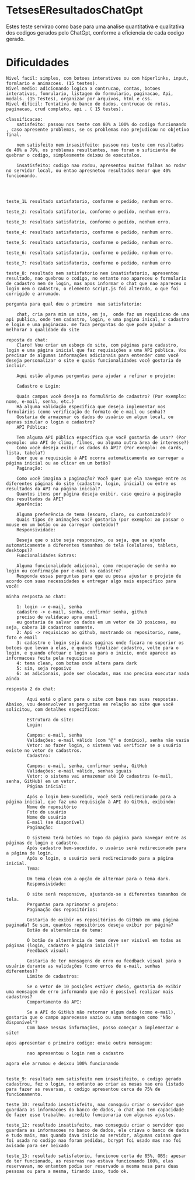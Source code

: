 # TetsesEResultadosChatGpt
Estes teste servirao como base para uma analise quantitativa e qualitativa dos codigos gerados pelo ChatGpt, conforme a eficiencia de cada codigo gerado.

# Dificuldades
    Nivel facil: simples, com botoes interativos ou com hiperlinks, input, formlario e animacoes. (15 testes).
    Nivel medio: adicionando logica a contrucao, contas, botoes interativos, fomrulario, listagem do formulario, paginacao, Api, modals. (15 Testes), organizar por arquivos, html e css.
    Nivel dificil: Tentativa de banco de dados, contrucao de rotas, paginacao, crud completo, api . ( 15 testes).

    classificacao: 
        satisfeito: passou nos teste com 80% a 100% do codigo funcionando , caso apresente problemas, se os problemas nao prejudicou no objetivo final.

        nem satisfeito nem insasitfeito: passou nos teste com resultados de 40% a 79%, os problemas resultantes, nao foram o suficiente de quebrar o codigo, simplesmente deixou de executalos.

        insatisfeito: codigo nao rodou, apresentou muitas falhas ao rodar no servidor local, ou entao apresnetou resultados menor que 40% funcionando.



    
    teste_1L resultado satisfatorio, conforme o pedido, nenhum erro.
    
    teste_2: resultado satifatorio, conforme o pedido, nenhum erro.
    
    teste_3: resultado satisfatrio, conforme o pedido, nenhum erro.
    
    teste_4: resultado satisfatorio, conforme o pedido, nenhum erro.
    
    teste_5: resultado satisfatorio, conforme o pedido, nenhum erro.
    
    teste_6: resultado satisfatorio, conforme o pedido, nenhum erro.

    teste_7: resultado satisfatorio, conforme o pedido, nenhum erro

    teste_8: resultado nem satisfatorio nem insatisfatorio, apresentou resultado, nao quebrou o codigo, no entanto nao apareceu o formulario de cadastro nem de login, mas apos informar o chat que nao apareceu o login nem o cadastro, o elemento script.js foi alterado, o que foi corrigido e arrumado.

    pergunta para qual deu o primeiro  nao satisfatorio: 

        chat, cria para mim um site, em js,  onde faz um requisicao de uma api publica, onde tem cadastro, login, e uma pagina inical, o cadastro e login e uma paginacao. me faca perguntas do que pode ajudar a melhorar a qualidade do site

    reposta do chat: 
        Claro! Vou criar um esboço do site, com páginas para cadastro, login e uma página inicial que faz requisições a uma API pública. Vou precisar de algumas informações adicionais para entender como você deseja personalizar o site e quais funcionalidades você gostaria de incluir.

        Aqui estão algumas perguntas para ajudar a refinar o projeto:

        Cadastro e Login:

        Quais campos você deseja no formulário de cadastro? (Por exemplo: nome, e-mail, senha, etc.)
        Há alguma validação específica que deseja implementar nos formulários (como verificação de formato de e-mail ou senha)?
        Gostaria de armazenar os dados do usuário em algum local, ou apenas simular o login e cadastro?
        API Pública:

        Tem alguma API pública específica que você gostaria de usar? (Por exemplo: uma API de clima, filmes, ou alguma outra área de interesse?)
        Como você deseja exibir os dados da API? (Por exemplo: em cards, lista, tabela?)
        Quer que a requisição à API ocorra automaticamente ao carregar a página inicial ou ao clicar em um botão?
        Paginação:

        Como você imagina a paginação? Você quer que ela navegue entre as diferentes páginas do site (cadastro, login, inicial) ou entre os resultados da API na página inicial?
        Quantos itens por página deseja exibir, caso queira a paginação dos resultados da API?
        Aparência:

        Alguma preferência de tema (escuro, claro, ou customizado)?
        Quais tipos de animações você gostaria (por exemplo: ao passar o mouse em um botão ou ao carregar conteúdo)?
        Responsividade:

        Deseja que o site seja responsivo, ou seja, que se ajuste automaticamente a diferentes tamanhos de tela (celulares, tablets, desktops)?
        Funcionalidades Extras:

        Alguma funcionalidade adicional, como recuperação de senha no login ou confirmação por e-mail no cadastro?
        Responda essas perguntas para que eu possa ajustar o projeto de acordo com suas necessidades e entregar algo mais específico para você!

    minha resposta ao chat: 

        1: login -> e-mail, senha
        cadastro -> e-mail, senha, confirmar senha, github
        preciso de validacao apra email
        eu gostaria de salvar os dados em um vetor de 10 posicoes, ou seja, cabera 10 cadastros somente.
        2: Api -> requisicao ao github, mostrando os repositorio, nome, foto e email
        3: cadastro e login seja duas paginas onde ficara no superior os botoes que levam a elas, e quando finalizar cadastro, volte para o login, e quando efetuar o login va para o inicio, onde aparece as informacoes feita pela requisicao
        4: tema clean, com botao onde altera para dark
        5: sim, seja reposivo
        6: as adicionais, pode ser olocadas, mas nao precisa executar nada ainda

    resposta 2 do chat: 
        	
            Aqui está o plano para o site com base nas suas respostas. Abaixo, vou desenvolver as perguntas em relação ao site que você solicitou, com detalhes específicos:

            Estrutura do site:
            Login:

            Campos: e-mail, senha
            Validações: e-mail válido (com "@" e domínio), senha não vazia
            Vetor: ao fazer login, o sistema vai verificar se o usuário existe no vetor de cadastros.
            Cadastro:

            Campos: e-mail, senha, confirmar senha, GitHub
            Validações: e-mail válido, senhas iguais
            Vetor: o sistema vai armazenar até 10 cadastros (e-mail, senha, GitHub) em um vetor.
            Página inicial:

            Após o login bem-sucedido, você será redirecionado para a página inicial, que faz uma requisição à API do GitHub, exibindo:
            Nome do repositório
            Foto do usuário
            Nome do usuário
            E-mail (se disponível)
            Paginação:

            O sistema terá botões no topo da página para navegar entre as páginas de login e cadastro.
            Após cadastro bem-sucedido, o usuário será redirecionado para a página de login.
            Após o login, o usuário será redirecionado para a página inicial.
            Tema:

            Um tema clean com a opção de alternar para o tema dark.
            Responsividade:

            O site será responsivo, ajustando-se a diferentes tamanhos de tela.
            Perguntas para aprimorar o projeto:
            Paginação dos repositórios:

            Gostaria de exibir os repositórios do GitHub em uma página paginada? Se sim, quantos repositórios deseja exibir por página?
            Botão de alternância de tema:

            O botão de alternância de tema deve ser visível em todas as páginas (login, cadastro e página inicial)?
            Feedback visual:

            Gostaria de ter mensagens de erro ou feedback visual para o usuário durante as validações (como erros de e-mail, senhas diferentes)?
            Limite de cadastros:

            Se o vetor de 10 posições estiver cheio, gostaria de exibir uma mensagem de erro informando que não é possível realizar mais cadastros?
            Comportamento da API:

            Se a API do GitHub não retornar algum dado (como e-mail), gostaria que o campo aparecesse vazio ou uma mensagem como "Não disponível"?
            Com base nessas informações, posso começar a implementar o site!

    apos apresentar o primeiro codigo: envie outra mensagem:

            nao apresentou o login nem o cadastro

    agora ele arrumou e deixou 100% funcionando


    teste_9: resultado nem satisfeito nem insastifeito, o codigo gerado cadastrou, fez o login, no entanto ao criar as mesas nao era listado para fazer as reversas, o codigo apresentou cerca de 75% de funcionamento.

    teste_10: resultado insastisfeito, nao consguiu criar o servidor que guardara as informacoes do banco de dados, o chat nao tem capacidade de fazer esse trabalho. acredito funcionaria com algunas ajustes.

    teste_12: resultado insatisfeito, nao conseguiu criar o servidor que guardara as informacoes no banco de dados, ele criava o banco de dados e tudo mais, mas quando dava inicio ao servidor, algumas coisas que foi usada no codigo nao foram pedidas, bcrypt foi usado mas nao foi avisado para ser beixado

    teste_13: resultado satisfatorio, funcionou certa de 85%, OBS: apesar de ter funcionado, as reservas nao estava funcionando 100%, elas reservavam, no entantom podia ser reservado a mesma mesa para duas pessoas ou para a mesma, tirando isso, tudo ok.



